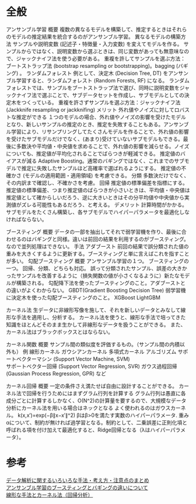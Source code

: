 # 全般

アンサンブル学習
    概要
        複数の異なるモデルを構築して、推定するときはそれらのモデルの推定結果を統合するのがアンサンブル学習。
    異なるモデルの構築方法
        サンプルや説明変数 (記述子・特徴量・入力変数) を変えてモデルを作る。
        サンプルからではなく、説明変数から選ぶときは、同じ変数があっても無意味なので、ジャックナイフ法を使う必要がある。
            重複を許してサンプルを選ぶ方法：ブートストラップ法 (bootstrap resampling or bootstrapping)。bagging (バギング) 。
                ランダムフォレスト
                    例として、決定木 (Decision Tree, DT) をアンサンブル学習すると、ランダムフォレスト (Random Forests, RF) になる。
                    ランダムフォレストでは、サンプルをブートストラップ法で選び、同時に説明変数をジャックナイフ法で選ぶことで、サブデータセットを作成し、サブモデルとしての決定木をつくっている。
            重複を許さずサンプルを選ぶ方法：ジャックナイフ法 (Jackknife resampling or jackknifing)
    メリット
        外れ値やノイズに対してロバストな推定ができる
            １つのモデルの場合、外れ値やノイズの影響を受けたモデルとなり、新しいサンプルの推定のとき、推定を失敗することもある。アンサンブル学習により、リサンプリングしてたくさんモデルを作ることで、外れ値の影響を受けたサブモデルだけでなく、(あまり)受けていないサブモデルもできる。最後に多数決や平均値・中央値を求めることで、外れ値の影響を減らせる。ノイズについても、推定値が平均化されることでばらつきが軽減できる。
        推定値のバイアスが減る
            Adaptive Boosting。通常のバギングではなく、これまでのサブモデルで推定に失敗したサンプルほど高確率で選ばれるようにする。
        推定値の不確かさ (モデルの適用範囲・適用領域) を考慮できる。
            分類
                多数決だけでなく、その内訳まで確認し、不確かさを考慮。
            回帰
                推定値の標準偏差を指標にする。推定値の標準偏差、つまり推定値のばらつきが小さいときは、平均値・中央値は推定値として確からしいだろう、逆に大きいときはその分平均値や中央値から実測値がズレる可能性もあるだろう、と考える。
    デメリット
        計算時間がかかる。サブモデルをたくさん構築し、各サブモデルでハイパーパラメータを最適化しなければならない。

ブースティング
    概要
        データの一部を抽出してそれで弱学習機を作り、最後に合わせるのはバギングと同様。違いは前回の結果を利用するのがブースティング。なので並列処理はできない。
    手法
        アダブースト
            前回の結果で誤分類された値の重みを大きくするように更新する。ブースティングと単に言えばこれを指すことが多い。
        勾配ブースティング
            概要
                アンサンブル学習の１つ。
                ブースティングの一つ。
                回帰、分類、どちらも対応。
                誤って分類されたサンプル、誤差の大きかったサンプルを改善するように（損失関数の値が小さくなるように）新たなモデルが構築される。
                勾配降下法を使ったブースティングのこと。アダブーストとの違いがよくわからない。
            GBDT(Gradient Boosting Decision Tree)
                弱学習機に決定木を使った勾配ブースティングのこと。
            XGBoost
            LightGBM

カーネル法
    生データに非線形写像を施して、それを新しいデータとみなして線形な手法を適用し、分析する。
    カーネル法を使うと、線形な手法で培ってきた知識をほとんどそのまま生かして非線形なデータを扱うことができる。
    また、カーネル法はブラックボックスとはならない。

カーネル関数
    概要
        サンプル間の類似度を評価するもの。（サンプル間の内積以外も）
    例
        線形カーネル
        ガウシアンカーネル
        多項式カーネル
    アルゴリズム
        サポートベクターマシン (Support Vector Machine, SVM)  
        サポートベクター回帰 (Support Vector Regression, SVR) 
        ガウス過程回帰 (Gaussian Process Regression, GPR) など

カーネル回帰
    概要
        一定の条件さえ満たせば自由に設計することができる。
        カーネル法で回帰を行うためにはまずグラム行列を計算する
        グラム行列は愚直に各成分ごとに計算するしかなく、O(N^2)の計算量を要するので、大規模なデータ分析にカーネル法を用いる場合はネックとなる
        よく使われるのはガウスカーネル。
            k(x,x′)=exp(−β∥x−x′∥^2) βはβ>0を満たす実数のハイパーパラメータ.
            重みαについて、制約が無ければ過学習となる。制約として、二乗誤差に正則化項と呼ばれる項を付け加えて最適化すると、Ridge回帰となる（λはハイパーパラメータ）。




# 参考
[データ解析に関するいろいろな手法・考え方・注意点のまとめ](https://datachemeng.com/summarydataanalysis/)  
[アンサンブル学習のブースティングとバギングの違いについて](https://analytics-and-intelligence.net/archives/678)  
[線形な手法とカーネル法（回帰分析）](https://qiita.com/wsuzume/items/09a59036c8944fd563ff)  
